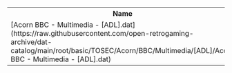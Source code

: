 <table>
<tr><th>Name</th><th>Size</th></tr>
<tr><td>
[Acorn BBC - Multimedia - [ADL].dat](https://raw.githubusercontent.com/open-retrogaming-archive/dat-catalog/main/root/basic/TOSEC/Acorn/BBC/Multimedia/[ADL]/Acorn BBC - Multimedia - [ADL].dat)
</td><td>8013</td></tr>
</table>
